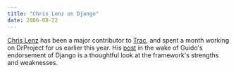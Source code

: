 ```yaml
---
title: "Chris Lenz on Django"
date: 2006-08-22
---
```

<a href="http://www.cmlenz.net/">Chris Lenz</a> has been a major contributor to <a href="http://projects.edgewall.com/trac">Trac</a>, and spent a month working on DrProject for us earlier this year.  His <a href="http://www.cmlenz.net/blog/2006/08/the_python_web_.html">post</a> in the wake of Guido's endorsement of Django is a thoughtful look at the framework's strengths and weaknesses.
